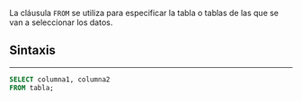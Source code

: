 La cláusula `FROM` se utiliza para especificar la tabla o tablas de las que se van a seleccionar los datos.

## Sintaxis
---

```sql
SELECT columna1, columna2
FROM tabla;
```



